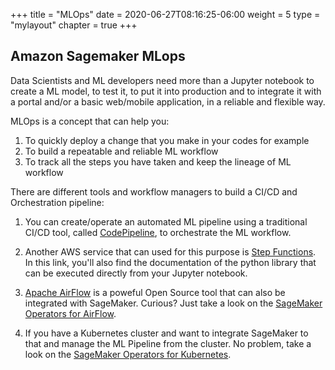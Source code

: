+++
title = "MLOps"
date = 2020-06-27T08:16:25-06:00
weight = 5
type = "mylayout"
chapter = true
+++

## Amazon Sagemaker MLops

Data Scientists and ML developers need more than a Jupyter notebook to create a ML model, to test it, to put it into production and to integrate it with a portal and/or a basic web/mobile application, in a reliable and flexible way.

MLOps is a concept that can help you:

1. To quickly deploy a change that you make in your codes for example
2. To build a repeatable and reliable ML workflow
3. To track all the steps you have taken and keep the lineage of ML workflow


There are different tools and workflow managers to build a CI/CD and Orchestration pipeline:

1. You can create/operate an automated ML pipeline using a traditional CI/CD tool, called [CodePipeline](https://aws.amazon.com/codepipeline/), to orchestrate the ML workflow.

2. Another AWS service that can used for this purpose is [Step Functions](
https://aws-step-functions-data-science-sdk.readthedocs.io/en/latest/readmelink.html#getting-started-with-sample-jupyter-notebooks). In this link, you'll also find the documentation of the python library that can be executed directly from your Jupyter notebook.

3. [Apache AirFlow](https://airflow.apache.org/) is a poweful Open Source tool that can also be integrated with SageMaker. Curious? Just take a look on the [SageMaker Operators for AirFlow](https://sagemaker.readthedocs.io/en/stable/using_workflow.html).

4. If you have a Kubernetes cluster and want to integrate SageMaker to that and manage the ML Pipeline from the cluster. No problem, take a look on the [SageMaker Operators for Kubernetes](https://aws.amazon.com/blogs/machine-learning/introducing-amazon-sagemaker-operators-for-kubernetes/).

